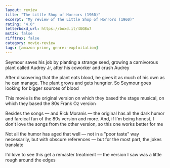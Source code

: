 ```yaml
---
layout: review
title: "The Little Shop of Horrors (1960)"
excerpt: "My review of The Little Shop of Horrors (1960)"
rating: "4.0"
letterboxd_url: https://boxd.it/4GGBu7
mst3k: false
rifftrax: false
category: movie-review
tags: [amazon-prime, genre:-exploitation]
---
```


Seymour saves his job by planting a strange seed, growing a carnivorous plant called Audrey Jr, after his coworker and crush Audrey

After discovering that the plant eats blood, he gives it as much of his own as he can manage. The plant grows and gets hungrier. So Seymour goes looking for bigger sources of blood

This movie is the original version on which they based the stage musical, on which they based the 80s Frank Oz version

Besides the songs — and Rick Moranis — the original has all the dark humor and farcical fun of the 80s version and more. And, if I'm being honest, I don't love the songs from the other version, so this one works better for me

Not all the humor has aged that well — not in a "poor taste" way necessarily, but with obscure references — but for the most part, the jokes translate

I'd love to see this get a remaster treatment — the version I saw was a little rough around the edges
